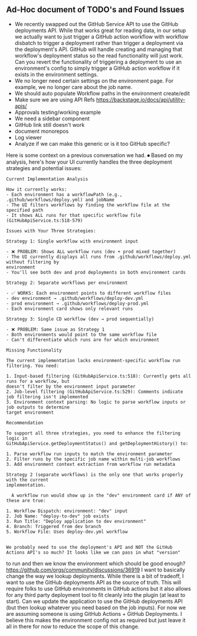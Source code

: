 ## Ad-Hoc document of TODO's and Found Issues

- We recently swapped out the GitHub Service API to use the GitHub deployments API. While that works great for reading data, in our setup we actually want to just trigger a GitHub action workflow with workflow disbatch to trigger a deployment rather than trigger a deployment via the deployment's API. GitHub will handle creating and managing that workflow's deployment status so the read functionality will just work. Can you revert the functionality of triggering a deployment to use an environment's config to simply trigger a GitHub action workflow if it exists in the environment settings.
- We no longer need certain settings on the environment page. For example, we no longer care about the job name.
- We should auto populate Workflow paths in the environment create/edit
- Make sure we are using API Refs https://backstage.io/docs/api/utility-apis/
- Approvals testing/working example
- We need a sidebar component
- GitHub link still doesn't work
- document monorepos
- Log viewer
- Analyze if we can make this generic or is it too GitHub specific?



 Here is some context on a previous conversation we had. ⏺ Based on my analysis, here's how your UI currently handles the three 
  deployment strategies and
    potential issues:

    Current Implementation Analysis

    How it currently works:
    - Each environment has a workflowPath (e.g., .github/workflows/deploy.yml) and jobName
    - The UI filters workflows by finding the workflow file at the specified path
    - It shows ALL runs for that specific workflow file (GitHubApiService.ts:518-579)

    Issues with Your Three Strategies:

    Strategy 1: Single workflow with environment input

    - ❌ PROBLEM: Shows ALL workflow runs (dev + prod mixed together)
    - The UI currently displays all runs from .github/workflows/deploy.yml without filtering by
    environment
    - You'll see both dev and prod deployments in both environment cards

    Strategy 2: Separate workflows per environment

    - ✅ WORKS: Each environment points to different workflow files
    - dev environment → .github/workflows/deploy-dev.yml
    - prod environment → .github/workflows/deploy-prod.yml
    - Each environment card shows only relevant runs

    Strategy 3: Single CD workflow (dev → prod sequentially)

    - ❌ PROBLEM: Same issue as Strategy 1
    - Both environments would point to the same workflow file
    - Can't differentiate which runs are for which environment

    Missing Functionality

    The current implementation lacks environment-specific workflow run filtering. You need:

    1. Input-based filtering (GitHubApiService.ts:518): Currently gets all runs for a workflow, but
    doesn't filter by the environment input parameter
    2. Job-level filtering (GitHubApiService.ts:529): Comments indicate job filtering isn't implemented
    3. Environment context parsing: No logic to parse workflow inputs or job outputs to determine
    target environment

    Recommendation

    To support all three strategies, you need to enhance the filtering logic in
    GitHubApiService.getDeploymentStatus() and getDeploymentHistory() to:

    1. Parse workflow run inputs to match the environment parameter
    2. Filter runs by the specific job name within multi-job workflows
    3. Add environment context extraction from workflow run metadata

    Strategy 2 (separate workflows) is the only one that works properly with the current
    implementation.

      A workflow run would show up in the "dev" environment card if ANY of these are true:

    1. Workflow Dispatch: environment: "dev" input
    2. Job Name: "deploy-to-dev" job exists
    3. Run Title: "Deploy application to dev environment"
    4. Branch: Triggered from dev branch
    5. Workflow File: Uses deploy-dev.yml workflow


    We probably need to use the deployment's API and NOT the GitHub Actions API's so much? It looks like we can pass in what "version"
   to run and then we know the environment which should be good enough? https://github.com/orgs/community/discussions/36919 I want to 
  basically change the way we lookup deployments. While there is a bit of tradeoff, I want to use the GitHub deployments API as the 
  source of truth. This will require folks to use GitHub environments in GitHub actions but it also allows for any third party 
  deployment tool to fit cleanly into the plugin (at least to start). Can we update the application to use the GitHub deployments API 
  (but then lookup whatever you need based on the job inputs). For now we are assuming someone is using GitHub Actions + GitHub 
  Deployments. I believe this makes the environment config not as required but just leave it all in there for now to reduce the scope 
  of this change.
